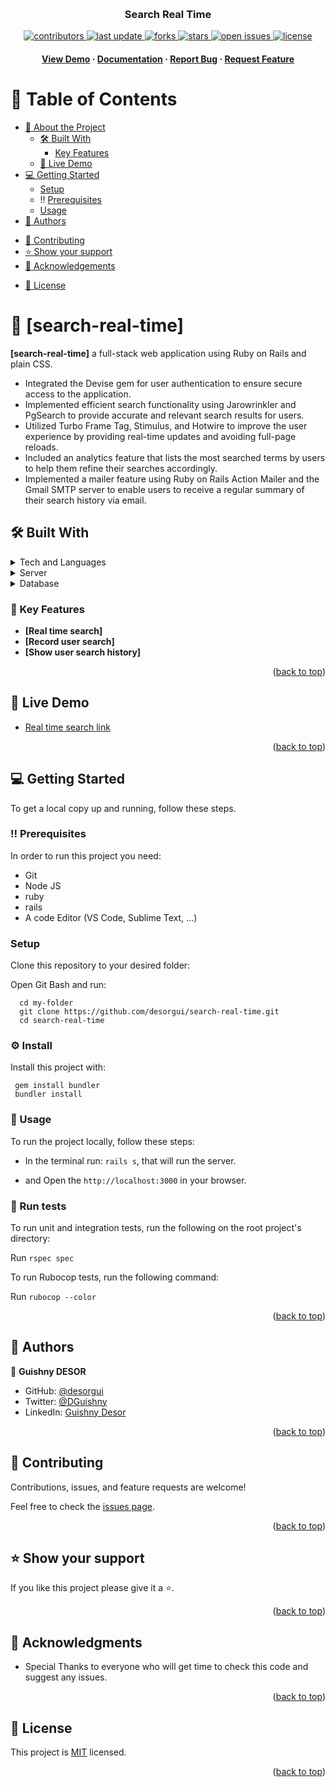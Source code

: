 <a name="readme-top"></a>

<div align="center">
  <br/>

  <h3><b>Search Real Time</b></h3>


  <!-- Badges -->
<p>
  <a href="https://github.com/desorgui/search-real-time/graphs/contributors">
    <img src="https://img.shields.io/github/contributors/desorgui/search-real-time" alt="contributors" />
  </a>
  <a href="">
    <img src="https://img.shields.io/github/last-commit/desorgui/search-real-time" alt="last update" />
  </a>
  <a href="https://github.com/desorgui/search-real-time/network/members">
    <img src="https://img.shields.io/github/forks/desorgui/search-real-time" alt="forks" />
  </a>
  <a href="https://github.com/desorgui/search-real-time/stargazers">
    <img src="https://img.shields.io/github/stars/desorgui/search-real-time" alt="stars" />
  </a>
  <a href="https://github.com/desorgui/search-real-time/issues/">
    <img src="https://img.shields.io/github/issues/desorgui/search-real-time" alt="open issues" />
  </a>
  <a href="https://github.com/desorgui/search-real-time/blob/main/MIT.md">
    <img src="https://img.shields.io/github/license/desorgui/search-real-time.svg" alt="license" />
  </a>
</p>
   
<h4>
    <a href="https://search-real-time.onrender.com/">View Demo</a>
  <span> · </span>
    <a href="https://github.com/desorgui/search-real-time">Documentation</a>
  <span> · </span>
    <a href="https://github.com/desorgui/search-real-time/issues/">Report Bug</a>
  <span> · </span>
    <a href="https://github.com/desorgui/search-real-time/issues/">Request Feature</a>
  </h4>

</div>

<!-- TABLE OF CONTENTS -->

# 📗 Table of Contents

- [📖 About the Project](#about-project)
  <!-- - :camera: [Screenshots](#screenshots) -->
  - [🛠 Built With](#built-with)
    <!-- - [Tech Stack](#tech-stack) -->
    - [Key Features](#key-features)
  - [🚀 Live Demo](#live-demo)
- [💻 Getting Started](#getting-started)
  - [Setup](#setup)
  - :bangbang: [Prerequisites](#prerequisites)
  <!-- - [Install](#install) -->
  - [Usage](#usage)
  <!-- - [Run tests](#run-tests) -->
  <!-- - [Deployment](#triangular_flag_on_post-deployment) -->
- [👥 Authors](#authors)
<!-- - [🔭 Future Features](#future-features) -->
- [🤝 Contributing](#contributing)
- [⭐️ Show your support](#support)
- [🙏 Acknowledgements](#acknowledgements)
<!-- - [Presentation Video](#presentation-video) -->
<!-- - [❓ FAQ](#faq) -->
- [📝 License](#license)

<!-- PROJECT DESCRIPTION -->

# 📖 [search-real-time] <a name="about-project"></a>

<!-- > Describe your project in 1 or 2 sentences. -->

**[search-real-time]** a full-stack web application using Ruby on Rails and plain CSS.
- Integrated the Devise gem for user authentication to ensure secure access to the application.
- Implemented efficient search functionality using Jarowrinkler and PgSearch to provide accurate and relevant search results for users.
- Utilized Turbo Frame Tag, Stimulus, and Hotwire to improve the user experience by providing real-time updates and avoiding full-page reloads.
- Included an analytics feature that lists the most searched terms by users to help them refine their searches accordingly.
- Implemented a mailer feature using Ruby on Rails Action Mailer and the Gmail SMTP server to enable users to receive a regular summary of their search history via email.

<!-- ## :camera: Screenshots <a name="screenshots"></a> -->

## 🛠 Built With <a name="built-with"></a>

<!-- ### :space_invader: Tech Stack <a name="tech-stack"></a> -->

<!-- > Describe the tech stack and include only the relevant sections that apply to your project. -->

<details>
  <summary>Tech and Languages</summary>
  <ul>
    <li><a href="https://www.w3schools.com/css/">CSS</a></li>
    <li><a href="https://www.javascript.com/">Javascript</a></li>
    <li><a href="https://www.ruby-lang.org/">Ruby</a></li>
    <li><a href="https://rubyonrails.org/">Ruby on Rails</a></li>
    <li><a href="https://www.postgresql.org/">Postgres</a></li>
    <li><a href="https://github.com/heartcombo/devise">Devise</a></li>
  </ul>
</details>

<details>
  <summary>Server</summary>
  <ul>
    <li><a href="https://rubyonrails.org/">Ruby on Rails</a></li>
  </ul>
</details>

<details>
<summary>Database</summary>
  <ul>
    <li><a href="https://www.postgresql.org/">PostgreSQL</a></li>
  </ul>
</details>

<!-- Features -->

### :dart: Key Features <a name="key-features"></a>

<!-- > Describe between 1-3 key features of the application. -->

- **[Real time search]**
- **[Record user search]**
- **[Show user search history]**
<!-- - **[key_feature_3]** -->

<p align="right">(<a href="#readme-top">back to top</a>)</p>

<!-- LIVE DEMO -->

## 🚀 Live Demo <a name="live-demo"></a>

- [Real time search link](https://search-real-time.onrender.com/)

<p align="right">(<a href="#readme-top">back to top</a>)</p>

<!-- GETTING STARTED -->

## 💻 Getting Started <a name="getting-started"></a>

<!-- > Describe how a new developer could make use of your project. -->

To get a local copy up and running, follow these steps.

### :bangbang: Prerequisites <a name="prerequisites"></a>

In order to run this project you need:

- Git
- Node JS
- ruby
- rails
- A code Editor (VS Code, Sublime Text, ...)

<!--
Example command:

```sh
 gem install rails
```
 -->

### Setup <a name="setup"></a>

Clone this repository to your desired folder:

Open Git Bash and run:

```
  cd my-folder
  git clone https://github.com/desorgui/search-real-time.git
  cd search-real-time
```

### :gear: Install <a name="install"></a>

Install this project with: 

<!--
Example command: -->

```
 gem install bundler
 bundler install
```

### :eyes: Usage <a name="usage"></a>

To run the project locally, follow these steps:

- In the terminal run: `rails s`, that will run the server.

- and Open the `http://localhost:3000` in your browser.

 ### :test_tube: Run tests <a name="Test"></a>
To run unit and integration tests, run the following on the root project's directory:

Run `rspec spec`

To run Rubocop tests, run the following command:

Run `rubocop --color`

<p align="right">(<a href="#readme-top">back to top</a>)</p>

<!-- AUTHORS -->

## 👥 Authors <a name="authors"></a>

<!-- > Mention all of the collaborators of this project. -->

👤 **Guishny DESOR**

- GitHub: [@desorgui](https://github.com/desorgui)
- Twitter: [@DGuishny](https://twitter.com/DGuishny)
- LinkedIn: [Guishny Desor](https://www.linkedin.com/in/desorguishny)

<p align="right">(<a href="#readme-top">back to top</a>)</p>

## 🤝 Contributing <a name="contributing"></a>

Contributions, issues, and feature requests are welcome!

Feel free to check the [issues page](../../issues/).

<p align="right">(<a href="#readme-top">back to top</a>)</p>

<!-- SUPPORT -->

## ⭐️ Show your support <a name="support"></a>

<!-- > Write a message to encourage readers to support your project -->

If you like this project please give it a ⭐️.

<p align="right">(<a href="#readme-top">back to top</a>)</p>

<!-- ACKNOWLEDGEMENTS -->

## 🙏 Acknowledgments <a name="acknowledgements"></a>

- Special Thanks to everyone who will get time to check this code and suggest any issues.


<p align="right">(<a href="#readme-top">back to top</a>)</p>

## 📝 License <a name="license"></a>

This project is [MIT](./MIT.md) licensed.

<p align="right">(<a href="#readme-top">back to top</a>)</p>